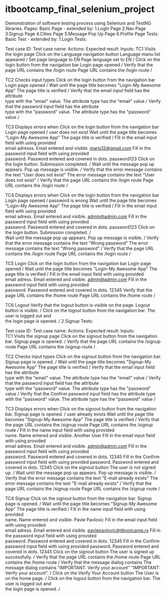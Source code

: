 # itbootcamp_final_selenium_project
Demonstration of software testing process using Selenium and TestNG libraries.
Pages: Basic Page - extended by:
       1.Login Page
       2.Nav Page
       3.Signup Page
       4.Cities Page
       5.Message Pop Up Page
       6.Profile Page
Tests: Basic Test - extended by:
       1.Login Tests: 
       
Test case ID:        Test case name:           Actions:                                                  Expected result:                          Inputs:
TC1                  Visits the login page     Click on the Language navigation button                   Language manu list appeared                 /
                                               Set page language to EN                                   Page language set to EN                     /
                                               Click on the login button from the navigation bar         Login page opened                           /
                                               Verify that the page URL contains the /login route        Page URL contains the /login route          /     

TC2                  Checks input types        Click on the login button from the navigation bar         Login page opened                           /                                                                Wait until the page title becomes "Login-My Awesome App"  The page title is verified                  /
                                               Verify that the email input field has the attribute       
                                               type with the "email" value.                              The attribute type has the "email" value    /
                                               Verify that the password input field has the attribute                       
                                               type with the "password" value.                           The attribute type has the "password" value /
                                               
TC3                  Displays errors when      Click on the login button from the navigation bar         Login page opened                           /
                     user does not exist       Wait until the page title becomes "Login-My Awesome App"  The page title is verified                  /
                                               Fill in the email input field with using provided         
                                               email adresss.                                            Email entered and visible.                  mario12@gmail.com                                                Fill in the password input field with using provided         
                                               password.                                                 Password entered and covered in dots.       password123 
                                               Click on the login button.                                Submission completed.                       /
                                               Wait until the message pop up appears.                    Pop up message is visible.                  /
                                               Verify that the error message contains
                                               the text "User does not exist"                            The error message contains
                                                                                                         the text "User does not exist"              /
                                               Verify that the page URL contains the /login route        Page URL contains the /login route          / 
                                               
TC4                  Displays errors when      Click on the login button from the navigation bar         Login page opened                           /
                     password is wrong         Wait until the page title becomes "Login-My Awesome App"  The page title is verified                  /
                                               Fill in the email input field with using provided         
                                               email adress.                                             Email entered and visible.                  admin@admin.com                                                  Fill in the password input field with using provided         
                                               password.                                                 Password entered and covered in dots.       password123 
                                               Click on the login button.                                Submission completed.                       /   
                                               Wait until the message pop up appears.                    Pop up message is visible.                  /
                                               Verify that the error message contains
                                               the text "Wrong password"                                 The error message contains
                                                                                                         the text "Wrong password"                   /
                                               Verify that the page URL contains the /login route        Page URL contains the /login route          / 
                                               
TC5                  Login                     Click on the login button from the navigation bar         Login page opened                           /
                                               Wait until the page title becomes "Login-My Awesome App"  The page title is verified                  /
                                               Fill in the email input field with using provided         
                                               email adress.                                             Email entered and visible.                  admin@admin.com                                                  Fill in the password input field with using provided         
                                               password.                                                 Password entered and covered in dots.       12345 
                                               Verify that the page URL contains the /home route         Page URL contains the /home route           /
                                              
TC6                  Logout                    Verify that the logout button is visible on the page.     Logout button is visible.                   /
                                               Click on the logout button from the navigation bar.       The user is logged out and                  
                                                                                                         the login page is opened.                   /
          2.Signup Tests:    
          
Test case ID:        Test case name:           Actions:                                                  Expected result:                            Inputs:     
TC1                  Visits the signup page    Click on the signout button from the navigation bar.      Signup page is opened.                      /
                                               Verify that the page URL contains the /signup route       Page URL contains the /signup route         /
                                               
TC2                  Checks input types        Click on the signout button from the navigation bar.      Signup page is opened.                      /
                                               Wait until the page title becomes "Signup-My Awesome App" The page title is verified                  /
                                               Verify that the email input field has the attribute       
                                               type with the "email" value.                              The attribute type has the "email" value    /
                                               Verify that the password input field has the attribute                       
                                               type with the "password" value.                           The attribute type has the "password" value /
                                               Verify that the Confirm password input field has 
                                               the attribute type with the "password" value.             The attribute type has the "password" value /
                                               
TC3                 Displays errors when       Click on the signout button from the navigation bar.      Signup page is opened.                      /
                    user already exists        Wait until the page title becomes "Signup-My Awesome App" The page title is verified                  /
                                               Verify that the page URL contains the /signup route       Page URL contains the /signup route         /
                                               Fill in the name input field with using provided         
                                               name.                                                     Name entered and visible.                   Another User
                                               Fill in the email input field with using provided         
                                               email adress.                                             Email entered and visible.                  admin@admin.com 
                                               Fill in the password input field with using provided         
                                               password.                                                 Password entered and covered in dots.       12345 
                                               Fill in the Confirm password input field with using 
                                               provided password.                                        Password entered and covered in dots.       12345 
                                               Click on the signout button                               The user is not signed up.                  /
                                               Wait until the message pop up appears.                    Pop up message is visible.                  /
                                               Verify that the error message contains
                                               the text "E-mail already exists"                          The error message contains
                                                                                                         the text "E-mail already exists"            /
                                               Verify that the page URL contains the /signup route       Page URL contains the /signup route         /    
                                               
TC4                 Signup                     Click on the signout button from the navigation bar.      Signup page is opened.                       /
                                               Wait until the page title becomes "Signup-My Awesome App" The page title is verified                   /
                                               Fill in the name input field with using provided         
                                               name.                                                     Name entered and visible.                   Pavle Pavlovic
                                               Fill in the email input field with using provided         
                                               email adress.                                             Email entered and visible.        pavlepavlovic@itbootcamp.rs 
                                               Fill in the password input field with using provided         
                                               password.                                                 Password entered and covered in dots.       12345 
                                               Fill in the Confirm password input field with using 
                                               provided password.                                        Password entered and covered in dots.       12345 
                                               Click on the signout button                               The user is signed up successfully.          /
                                               Verify that the page URL contains the /home route         Page URL contains the /home route            /
                                               Verify that the message dialog contains                   The message dialog contains
                                               "IMPORTANT: Verify your account"                          "IMPORTANT: Verify your account".            /
                                               Click on the Verify Your Account button                   The User is on the home page.                /
                                               Click on the logout button from the navigation bar.       The user is logged out and                  
                                                                                                         the login page is opened.                    /
                                                                                                          
